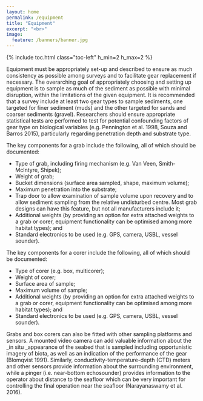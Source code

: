 ```yaml
---
layout: home
permalink: /equipment
title: "Equipment"
excerpt: "<br>"
image:
  feature: /banners/banner.jpg
---
```

{% include toc.html class="toc-left" h_min=2 h_max=2 %}

Equipment must be appropriately set-up and described to ensure as much consistency as possible among surveys and to facilitate gear replacement if necessary. The overarching goal of appropriately choosing and setting up equipment is to sample as much of the sediment as possible with minimal disruption, within the limitations of the given equipment.  It is recommended that a survey include at least two gear types to sample sediments, one targeted for finer sediment (muds) and the other targeted for sands and coarser sediments (gravel). Researchers should ensure appropriate statistical tests are performed to test for potential confounding factors of gear type on biological variables (e.g. Pennington et al. 1998, Souza and Barros 2015), particularly regarding penetration depth and substrate type.

The key components for a grab include the following, all of which should be documented:

* Type of grab, including firing mechanism (e.g. Van Veen, Smith-McIntyre, Shipek);
* Weight of grab;
* Bucket dimensions (surface area sampled, shape, maximum volume);
* Maximum penetration into the substrate;
* Trap door to allow examination of sample volume upon recovery and to allow sediment sampling from the relative undisturbed centre. Most grab designs can have this feature, but not all manufacturers include it;
* Additional weights (by providing an option for extra attached weights to a grab or corer, equipment functionality can be optimised among more habitat types); and
* Standard electronics to be used (e.g. GPS, camera, USBL, vessel sounder).

The key components for a corer include the following, all of which should be documented:

* Type of corer (e.g. box, multicorer);
* Weight of corer;
* Surface area of sample;
* Maximum volume of sample;
* Additional weights (by providing an option for extra attached weights to a grab or corer, equipment functionality can be optimised among more habitat types); and
* Standard electronics to be used (e.g. GPS, camera, USBL, vessel sounder).

Grabs and box corers can also be fitted with other sampling platforms and sensors. A mounted video camera can add valuable information about the _in situ _appearance of the seabed that is sampled including opportunistic imagery of biota, as well as an indication of the performance of the gear (Blomqvist 1991). Similarly, conductivity-temperature-depth (CTD) meters and other sensors provide information about the surrounding environment, while a pinger (i.e. near-bottom echosounder) provides information to the operator about distance to the seafloor which can be very important for controlling the final operation near the seafloor (Narayanaswamy et al. 2016).
